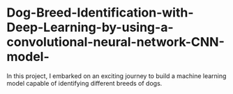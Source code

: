 # Dog-Breed-Identification-with-Deep-Learning-by-using-a-convolutional-neural-network-CNN-model-
In this project, I embarked on an exciting journey to build a machine learning model capable of identifying different breeds of dogs. 

